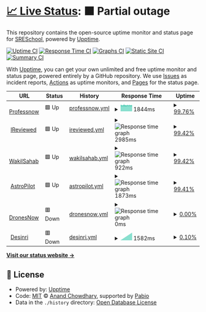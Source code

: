 # [📈 Live Status](https://SRESchool.github.io/AllProfessnow-monitor-upptime): <!--live status--> **🟧 Partial outage**

This repository contains the open-source uptime monitor and status page for [SRESchool](https://SRESchool.github.io/AllProfessnow-monitor-upptime), powered by [Upptime](https://github.com/upptime/upptime).

[![Uptime CI](https://github.com/SRESchool/AllProfessnow-monitor-upptime/workflows/Uptime%20CI/badge.svg)](https://github.com/SRESchool/AllProfessnow-monitor-upptime/actions?query=workflow%3A%22Uptime+CI%22)
[![Response Time CI](https://github.com/SRESchool/AllProfessnow-monitor-upptime/workflows/Response%20Time%20CI/badge.svg)](https://github.com/SRESchool/AllProfessnow-monitor-upptime/actions?query=workflow%3A%22Response+Time+CI%22)
[![Graphs CI](https://github.com/SRESchool/AllProfessnow-monitor-upptime/workflows/Graphs%20CI/badge.svg)](https://github.com/SRESchool/AllProfessnow-monitor-upptime/actions?query=workflow%3A%22Graphs+CI%22)
[![Static Site CI](https://github.com/SRESchool/AllProfessnow-monitor-upptime/workflows/Static%20Site%20CI/badge.svg)](https://github.com/SRESchool/AllProfessnow-monitor-upptime/actions?query=workflow%3A%22Static+Site+CI%22)
[![Summary CI](https://github.com/SRESchool/AllProfessnow-monitor-upptime/workflows/Summary%20CI/badge.svg)](https://github.com/SRESchool/AllProfessnow-monitor-upptime/actions?query=workflow%3A%22Summary+CI%22)

With [Upptime](https://upptime.js.org), you can get your own unlimited and free uptime monitor and status page, powered entirely by a GitHub repository. We use [Issues](https://github.com/SRESchool/AllProfessnow-monitor-upptime/issues) as incident reports, [Actions](https://github.com/SRESchool/AllProfessnow-monitor-upptime/actions) as uptime monitors, and [Pages](https://SRESchool.github.io/AllProfessnow-monitor-upptime) for the status page.

<!--start: status pages-->
<!-- This summary is generated by Upptime (https://github.com/upptime/upptime) -->
<!-- Do not edit this manually, your changes will be overwritten -->
<!-- prettier-ignore -->
| URL | Status | History | Response Time | Uptime |
| --- | ------ | ------- | ------------- | ------ |
| <img alt="" src="https://icons.duckduckgo.com/ip3/professnow.com.ico" height="13"> [Professnow](https://professnow.com) | 🟩 Up | [professnow.yml](https://github.com/SRESchool/AllProfessnow-monitor-upptime/commits/HEAD/history/professnow.yml) | <details><summary><img alt="Response time graph" src="./graphs/professnow/response-time-week.png" height="20"> 1844ms</summary><br><a href="https://SRESchool.github.io/AllProfessnow-monitor-upptime/history/professnow"><img alt="Response time 1844" src="https://img.shields.io/endpoint?url=https%3A%2F%2Fraw.githubusercontent.com%2FSRESchool%2FAllProfessnow-monitor-upptime%2FHEAD%2Fapi%2Fprofessnow%2Fresponse-time.json"></a><br><a href="https://SRESchool.github.io/AllProfessnow-monitor-upptime/history/professnow"><img alt="24-hour response time 1838" src="https://img.shields.io/endpoint?url=https%3A%2F%2Fraw.githubusercontent.com%2FSRESchool%2FAllProfessnow-monitor-upptime%2FHEAD%2Fapi%2Fprofessnow%2Fresponse-time-day.json"></a><br><a href="https://SRESchool.github.io/AllProfessnow-monitor-upptime/history/professnow"><img alt="7-day response time 1844" src="https://img.shields.io/endpoint?url=https%3A%2F%2Fraw.githubusercontent.com%2FSRESchool%2FAllProfessnow-monitor-upptime%2FHEAD%2Fapi%2Fprofessnow%2Fresponse-time-week.json"></a><br><a href="https://SRESchool.github.io/AllProfessnow-monitor-upptime/history/professnow"><img alt="30-day response time 1844" src="https://img.shields.io/endpoint?url=https%3A%2F%2Fraw.githubusercontent.com%2FSRESchool%2FAllProfessnow-monitor-upptime%2FHEAD%2Fapi%2Fprofessnow%2Fresponse-time-month.json"></a><br><a href="https://SRESchool.github.io/AllProfessnow-monitor-upptime/history/professnow"><img alt="1-year response time 1844" src="https://img.shields.io/endpoint?url=https%3A%2F%2Fraw.githubusercontent.com%2FSRESchool%2FAllProfessnow-monitor-upptime%2FHEAD%2Fapi%2Fprofessnow%2Fresponse-time-year.json"></a></details> | <details><summary><a href="https://SRESchool.github.io/AllProfessnow-monitor-upptime/history/professnow">99.76%</a></summary><a href="https://SRESchool.github.io/AllProfessnow-monitor-upptime/history/professnow"><img alt="All-time uptime 99.76%" src="https://img.shields.io/endpoint?url=https%3A%2F%2Fraw.githubusercontent.com%2FSRESchool%2FAllProfessnow-monitor-upptime%2FHEAD%2Fapi%2Fprofessnow%2Fuptime.json"></a><br><a href="https://SRESchool.github.io/AllProfessnow-monitor-upptime/history/professnow"><img alt="24-hour uptime 100.00%" src="https://img.shields.io/endpoint?url=https%3A%2F%2Fraw.githubusercontent.com%2FSRESchool%2FAllProfessnow-monitor-upptime%2FHEAD%2Fapi%2Fprofessnow%2Fuptime-day.json"></a><br><a href="https://SRESchool.github.io/AllProfessnow-monitor-upptime/history/professnow"><img alt="7-day uptime 99.76%" src="https://img.shields.io/endpoint?url=https%3A%2F%2Fraw.githubusercontent.com%2FSRESchool%2FAllProfessnow-monitor-upptime%2FHEAD%2Fapi%2Fprofessnow%2Fuptime-week.json"></a><br><a href="https://SRESchool.github.io/AllProfessnow-monitor-upptime/history/professnow"><img alt="30-day uptime 99.76%" src="https://img.shields.io/endpoint?url=https%3A%2F%2Fraw.githubusercontent.com%2FSRESchool%2FAllProfessnow-monitor-upptime%2FHEAD%2Fapi%2Fprofessnow%2Fuptime-month.json"></a><br><a href="https://SRESchool.github.io/AllProfessnow-monitor-upptime/history/professnow"><img alt="1-year uptime 99.76%" src="https://img.shields.io/endpoint?url=https%3A%2F%2Fraw.githubusercontent.com%2FSRESchool%2FAllProfessnow-monitor-upptime%2FHEAD%2Fapi%2Fprofessnow%2Fuptime-year.json"></a></details>
| <img alt="" src="https://icons.duckduckgo.com/ip3/ireviewed.in.ico" height="13"> [IReviewed](https://ireviewed.in) | 🟩 Up | [ireviewed.yml](https://github.com/SRESchool/AllProfessnow-monitor-upptime/commits/HEAD/history/ireviewed.yml) | <details><summary><img alt="Response time graph" src="./graphs/ireviewed/response-time-week.png" height="20"> 2985ms</summary><br><a href="https://SRESchool.github.io/AllProfessnow-monitor-upptime/history/ireviewed"><img alt="Response time 2985" src="https://img.shields.io/endpoint?url=https%3A%2F%2Fraw.githubusercontent.com%2FSRESchool%2FAllProfessnow-monitor-upptime%2FHEAD%2Fapi%2Fireviewed%2Fresponse-time.json"></a><br><a href="https://SRESchool.github.io/AllProfessnow-monitor-upptime/history/ireviewed"><img alt="24-hour response time 2999" src="https://img.shields.io/endpoint?url=https%3A%2F%2Fraw.githubusercontent.com%2FSRESchool%2FAllProfessnow-monitor-upptime%2FHEAD%2Fapi%2Fireviewed%2Fresponse-time-day.json"></a><br><a href="https://SRESchool.github.io/AllProfessnow-monitor-upptime/history/ireviewed"><img alt="7-day response time 2985" src="https://img.shields.io/endpoint?url=https%3A%2F%2Fraw.githubusercontent.com%2FSRESchool%2FAllProfessnow-monitor-upptime%2FHEAD%2Fapi%2Fireviewed%2Fresponse-time-week.json"></a><br><a href="https://SRESchool.github.io/AllProfessnow-monitor-upptime/history/ireviewed"><img alt="30-day response time 2985" src="https://img.shields.io/endpoint?url=https%3A%2F%2Fraw.githubusercontent.com%2FSRESchool%2FAllProfessnow-monitor-upptime%2FHEAD%2Fapi%2Fireviewed%2Fresponse-time-month.json"></a><br><a href="https://SRESchool.github.io/AllProfessnow-monitor-upptime/history/ireviewed"><img alt="1-year response time 2985" src="https://img.shields.io/endpoint?url=https%3A%2F%2Fraw.githubusercontent.com%2FSRESchool%2FAllProfessnow-monitor-upptime%2FHEAD%2Fapi%2Fireviewed%2Fresponse-time-year.json"></a></details> | <details><summary><a href="https://SRESchool.github.io/AllProfessnow-monitor-upptime/history/ireviewed">99.42%</a></summary><a href="https://SRESchool.github.io/AllProfessnow-monitor-upptime/history/ireviewed"><img alt="All-time uptime 99.42%" src="https://img.shields.io/endpoint?url=https%3A%2F%2Fraw.githubusercontent.com%2FSRESchool%2FAllProfessnow-monitor-upptime%2FHEAD%2Fapi%2Fireviewed%2Fuptime.json"></a><br><a href="https://SRESchool.github.io/AllProfessnow-monitor-upptime/history/ireviewed"><img alt="24-hour uptime 100.00%" src="https://img.shields.io/endpoint?url=https%3A%2F%2Fraw.githubusercontent.com%2FSRESchool%2FAllProfessnow-monitor-upptime%2FHEAD%2Fapi%2Fireviewed%2Fuptime-day.json"></a><br><a href="https://SRESchool.github.io/AllProfessnow-monitor-upptime/history/ireviewed"><img alt="7-day uptime 99.42%" src="https://img.shields.io/endpoint?url=https%3A%2F%2Fraw.githubusercontent.com%2FSRESchool%2FAllProfessnow-monitor-upptime%2FHEAD%2Fapi%2Fireviewed%2Fuptime-week.json"></a><br><a href="https://SRESchool.github.io/AllProfessnow-monitor-upptime/history/ireviewed"><img alt="30-day uptime 99.42%" src="https://img.shields.io/endpoint?url=https%3A%2F%2Fraw.githubusercontent.com%2FSRESchool%2FAllProfessnow-monitor-upptime%2FHEAD%2Fapi%2Fireviewed%2Fuptime-month.json"></a><br><a href="https://SRESchool.github.io/AllProfessnow-monitor-upptime/history/ireviewed"><img alt="1-year uptime 99.42%" src="https://img.shields.io/endpoint?url=https%3A%2F%2Fraw.githubusercontent.com%2FSRESchool%2FAllProfessnow-monitor-upptime%2FHEAD%2Fapi%2Fireviewed%2Fuptime-year.json"></a></details>
| <img alt="" src="https://icons.duckduckgo.com/ip3/wakilsahab.in.ico" height="13"> [WakilSahab](https://wakilsahab.in) | 🟩 Up | [wakilsahab.yml](https://github.com/SRESchool/AllProfessnow-monitor-upptime/commits/HEAD/history/wakilsahab.yml) | <details><summary><img alt="Response time graph" src="./graphs/wakilsahab/response-time-week.png" height="20"> 922ms</summary><br><a href="https://SRESchool.github.io/AllProfessnow-monitor-upptime/history/wakilsahab"><img alt="Response time 922" src="https://img.shields.io/endpoint?url=https%3A%2F%2Fraw.githubusercontent.com%2FSRESchool%2FAllProfessnow-monitor-upptime%2FHEAD%2Fapi%2Fwakilsahab%2Fresponse-time.json"></a><br><a href="https://SRESchool.github.io/AllProfessnow-monitor-upptime/history/wakilsahab"><img alt="24-hour response time 955" src="https://img.shields.io/endpoint?url=https%3A%2F%2Fraw.githubusercontent.com%2FSRESchool%2FAllProfessnow-monitor-upptime%2FHEAD%2Fapi%2Fwakilsahab%2Fresponse-time-day.json"></a><br><a href="https://SRESchool.github.io/AllProfessnow-monitor-upptime/history/wakilsahab"><img alt="7-day response time 922" src="https://img.shields.io/endpoint?url=https%3A%2F%2Fraw.githubusercontent.com%2FSRESchool%2FAllProfessnow-monitor-upptime%2FHEAD%2Fapi%2Fwakilsahab%2Fresponse-time-week.json"></a><br><a href="https://SRESchool.github.io/AllProfessnow-monitor-upptime/history/wakilsahab"><img alt="30-day response time 922" src="https://img.shields.io/endpoint?url=https%3A%2F%2Fraw.githubusercontent.com%2FSRESchool%2FAllProfessnow-monitor-upptime%2FHEAD%2Fapi%2Fwakilsahab%2Fresponse-time-month.json"></a><br><a href="https://SRESchool.github.io/AllProfessnow-monitor-upptime/history/wakilsahab"><img alt="1-year response time 922" src="https://img.shields.io/endpoint?url=https%3A%2F%2Fraw.githubusercontent.com%2FSRESchool%2FAllProfessnow-monitor-upptime%2FHEAD%2Fapi%2Fwakilsahab%2Fresponse-time-year.json"></a></details> | <details><summary><a href="https://SRESchool.github.io/AllProfessnow-monitor-upptime/history/wakilsahab">99.42%</a></summary><a href="https://SRESchool.github.io/AllProfessnow-monitor-upptime/history/wakilsahab"><img alt="All-time uptime 99.42%" src="https://img.shields.io/endpoint?url=https%3A%2F%2Fraw.githubusercontent.com%2FSRESchool%2FAllProfessnow-monitor-upptime%2FHEAD%2Fapi%2Fwakilsahab%2Fuptime.json"></a><br><a href="https://SRESchool.github.io/AllProfessnow-monitor-upptime/history/wakilsahab"><img alt="24-hour uptime 100.00%" src="https://img.shields.io/endpoint?url=https%3A%2F%2Fraw.githubusercontent.com%2FSRESchool%2FAllProfessnow-monitor-upptime%2FHEAD%2Fapi%2Fwakilsahab%2Fuptime-day.json"></a><br><a href="https://SRESchool.github.io/AllProfessnow-monitor-upptime/history/wakilsahab"><img alt="7-day uptime 99.42%" src="https://img.shields.io/endpoint?url=https%3A%2F%2Fraw.githubusercontent.com%2FSRESchool%2FAllProfessnow-monitor-upptime%2FHEAD%2Fapi%2Fwakilsahab%2Fuptime-week.json"></a><br><a href="https://SRESchool.github.io/AllProfessnow-monitor-upptime/history/wakilsahab"><img alt="30-day uptime 99.42%" src="https://img.shields.io/endpoint?url=https%3A%2F%2Fraw.githubusercontent.com%2FSRESchool%2FAllProfessnow-monitor-upptime%2FHEAD%2Fapi%2Fwakilsahab%2Fuptime-month.json"></a><br><a href="https://SRESchool.github.io/AllProfessnow-monitor-upptime/history/wakilsahab"><img alt="1-year uptime 99.42%" src="https://img.shields.io/endpoint?url=https%3A%2F%2Fraw.githubusercontent.com%2FSRESchool%2FAllProfessnow-monitor-upptime%2FHEAD%2Fapi%2Fwakilsahab%2Fuptime-year.json"></a></details>
| <img alt="" src="https://icons.duckduckgo.com/ip3/astropilot.co.ico" height="13"> [AstroPilot](https://astropilot.co) | 🟩 Up | [astropilot.yml](https://github.com/SRESchool/AllProfessnow-monitor-upptime/commits/HEAD/history/astropilot.yml) | <details><summary><img alt="Response time graph" src="./graphs/astropilot/response-time-week.png" height="20"> 1873ms</summary><br><a href="https://SRESchool.github.io/AllProfessnow-monitor-upptime/history/astropilot"><img alt="Response time 1873" src="https://img.shields.io/endpoint?url=https%3A%2F%2Fraw.githubusercontent.com%2FSRESchool%2FAllProfessnow-monitor-upptime%2FHEAD%2Fapi%2Fastropilot%2Fresponse-time.json"></a><br><a href="https://SRESchool.github.io/AllProfessnow-monitor-upptime/history/astropilot"><img alt="24-hour response time 1807" src="https://img.shields.io/endpoint?url=https%3A%2F%2Fraw.githubusercontent.com%2FSRESchool%2FAllProfessnow-monitor-upptime%2FHEAD%2Fapi%2Fastropilot%2Fresponse-time-day.json"></a><br><a href="https://SRESchool.github.io/AllProfessnow-monitor-upptime/history/astropilot"><img alt="7-day response time 1873" src="https://img.shields.io/endpoint?url=https%3A%2F%2Fraw.githubusercontent.com%2FSRESchool%2FAllProfessnow-monitor-upptime%2FHEAD%2Fapi%2Fastropilot%2Fresponse-time-week.json"></a><br><a href="https://SRESchool.github.io/AllProfessnow-monitor-upptime/history/astropilot"><img alt="30-day response time 1873" src="https://img.shields.io/endpoint?url=https%3A%2F%2Fraw.githubusercontent.com%2FSRESchool%2FAllProfessnow-monitor-upptime%2FHEAD%2Fapi%2Fastropilot%2Fresponse-time-month.json"></a><br><a href="https://SRESchool.github.io/AllProfessnow-monitor-upptime/history/astropilot"><img alt="1-year response time 1873" src="https://img.shields.io/endpoint?url=https%3A%2F%2Fraw.githubusercontent.com%2FSRESchool%2FAllProfessnow-monitor-upptime%2FHEAD%2Fapi%2Fastropilot%2Fresponse-time-year.json"></a></details> | <details><summary><a href="https://SRESchool.github.io/AllProfessnow-monitor-upptime/history/astropilot">99.41%</a></summary><a href="https://SRESchool.github.io/AllProfessnow-monitor-upptime/history/astropilot"><img alt="All-time uptime 99.41%" src="https://img.shields.io/endpoint?url=https%3A%2F%2Fraw.githubusercontent.com%2FSRESchool%2FAllProfessnow-monitor-upptime%2FHEAD%2Fapi%2Fastropilot%2Fuptime.json"></a><br><a href="https://SRESchool.github.io/AllProfessnow-monitor-upptime/history/astropilot"><img alt="24-hour uptime 100.00%" src="https://img.shields.io/endpoint?url=https%3A%2F%2Fraw.githubusercontent.com%2FSRESchool%2FAllProfessnow-monitor-upptime%2FHEAD%2Fapi%2Fastropilot%2Fuptime-day.json"></a><br><a href="https://SRESchool.github.io/AllProfessnow-monitor-upptime/history/astropilot"><img alt="7-day uptime 99.41%" src="https://img.shields.io/endpoint?url=https%3A%2F%2Fraw.githubusercontent.com%2FSRESchool%2FAllProfessnow-monitor-upptime%2FHEAD%2Fapi%2Fastropilot%2Fuptime-week.json"></a><br><a href="https://SRESchool.github.io/AllProfessnow-monitor-upptime/history/astropilot"><img alt="30-day uptime 99.41%" src="https://img.shields.io/endpoint?url=https%3A%2F%2Fraw.githubusercontent.com%2FSRESchool%2FAllProfessnow-monitor-upptime%2FHEAD%2Fapi%2Fastropilot%2Fuptime-month.json"></a><br><a href="https://SRESchool.github.io/AllProfessnow-monitor-upptime/history/astropilot"><img alt="1-year uptime 99.41%" src="https://img.shields.io/endpoint?url=https%3A%2F%2Fraw.githubusercontent.com%2FSRESchool%2FAllProfessnow-monitor-upptime%2FHEAD%2Fapi%2Fastropilot%2Fuptime-year.json"></a></details>
| <img alt="" src="https://icons.duckduckgo.com/ip3/dronesnow.in.ico" height="13"> [DronesNow](https://dronesnow.in) | 🟥 Down | [dronesnow.yml](https://github.com/SRESchool/AllProfessnow-monitor-upptime/commits/HEAD/history/dronesnow.yml) | <details><summary><img alt="Response time graph" src="./graphs/dronesnow/response-time-week.png" height="20"> 0ms</summary><br><a href="https://SRESchool.github.io/AllProfessnow-monitor-upptime/history/dronesnow"><img alt="Response time 0" src="https://img.shields.io/endpoint?url=https%3A%2F%2Fraw.githubusercontent.com%2FSRESchool%2FAllProfessnow-monitor-upptime%2FHEAD%2Fapi%2Fdronesnow%2Fresponse-time.json"></a><br><a href="https://SRESchool.github.io/AllProfessnow-monitor-upptime/history/dronesnow"><img alt="24-hour response time 0" src="https://img.shields.io/endpoint?url=https%3A%2F%2Fraw.githubusercontent.com%2FSRESchool%2FAllProfessnow-monitor-upptime%2FHEAD%2Fapi%2Fdronesnow%2Fresponse-time-day.json"></a><br><a href="https://SRESchool.github.io/AllProfessnow-monitor-upptime/history/dronesnow"><img alt="7-day response time 0" src="https://img.shields.io/endpoint?url=https%3A%2F%2Fraw.githubusercontent.com%2FSRESchool%2FAllProfessnow-monitor-upptime%2FHEAD%2Fapi%2Fdronesnow%2Fresponse-time-week.json"></a><br><a href="https://SRESchool.github.io/AllProfessnow-monitor-upptime/history/dronesnow"><img alt="30-day response time 0" src="https://img.shields.io/endpoint?url=https%3A%2F%2Fraw.githubusercontent.com%2FSRESchool%2FAllProfessnow-monitor-upptime%2FHEAD%2Fapi%2Fdronesnow%2Fresponse-time-month.json"></a><br><a href="https://SRESchool.github.io/AllProfessnow-monitor-upptime/history/dronesnow"><img alt="1-year response time 0" src="https://img.shields.io/endpoint?url=https%3A%2F%2Fraw.githubusercontent.com%2FSRESchool%2FAllProfessnow-monitor-upptime%2FHEAD%2Fapi%2Fdronesnow%2Fresponse-time-year.json"></a></details> | <details><summary><a href="https://SRESchool.github.io/AllProfessnow-monitor-upptime/history/dronesnow">0.00%</a></summary><a href="https://SRESchool.github.io/AllProfessnow-monitor-upptime/history/dronesnow"><img alt="All-time uptime 0.00%" src="https://img.shields.io/endpoint?url=https%3A%2F%2Fraw.githubusercontent.com%2FSRESchool%2FAllProfessnow-monitor-upptime%2FHEAD%2Fapi%2Fdronesnow%2Fuptime.json"></a><br><a href="https://SRESchool.github.io/AllProfessnow-monitor-upptime/history/dronesnow"><img alt="24-hour uptime 0.00%" src="https://img.shields.io/endpoint?url=https%3A%2F%2Fraw.githubusercontent.com%2FSRESchool%2FAllProfessnow-monitor-upptime%2FHEAD%2Fapi%2Fdronesnow%2Fuptime-day.json"></a><br><a href="https://SRESchool.github.io/AllProfessnow-monitor-upptime/history/dronesnow"><img alt="7-day uptime 0.00%" src="https://img.shields.io/endpoint?url=https%3A%2F%2Fraw.githubusercontent.com%2FSRESchool%2FAllProfessnow-monitor-upptime%2FHEAD%2Fapi%2Fdronesnow%2Fuptime-week.json"></a><br><a href="https://SRESchool.github.io/AllProfessnow-monitor-upptime/history/dronesnow"><img alt="30-day uptime 0.00%" src="https://img.shields.io/endpoint?url=https%3A%2F%2Fraw.githubusercontent.com%2FSRESchool%2FAllProfessnow-monitor-upptime%2FHEAD%2Fapi%2Fdronesnow%2Fuptime-month.json"></a><br><a href="https://SRESchool.github.io/AllProfessnow-monitor-upptime/history/dronesnow"><img alt="1-year uptime 0.00%" src="https://img.shields.io/endpoint?url=https%3A%2F%2Fraw.githubusercontent.com%2FSRESchool%2FAllProfessnow-monitor-upptime%2FHEAD%2Fapi%2Fdronesnow%2Fuptime-year.json"></a></details>
| <img alt="" src="https://icons.duckduckgo.com/ip3/desinri.com.ico" height="13"> [Desinri](https://desinri.com) | 🟥 Down | [desinri.yml](https://github.com/SRESchool/AllProfessnow-monitor-upptime/commits/HEAD/history/desinri.yml) | <details><summary><img alt="Response time graph" src="./graphs/desinri/response-time-week.png" height="20"> 1582ms</summary><br><a href="https://SRESchool.github.io/AllProfessnow-monitor-upptime/history/desinri"><img alt="Response time 1582" src="https://img.shields.io/endpoint?url=https%3A%2F%2Fraw.githubusercontent.com%2FSRESchool%2FAllProfessnow-monitor-upptime%2FHEAD%2Fapi%2Fdesinri%2Fresponse-time.json"></a><br><a href="https://SRESchool.github.io/AllProfessnow-monitor-upptime/history/desinri"><img alt="24-hour response time 0" src="https://img.shields.io/endpoint?url=https%3A%2F%2Fraw.githubusercontent.com%2FSRESchool%2FAllProfessnow-monitor-upptime%2FHEAD%2Fapi%2Fdesinri%2Fresponse-time-day.json"></a><br><a href="https://SRESchool.github.io/AllProfessnow-monitor-upptime/history/desinri"><img alt="7-day response time 1582" src="https://img.shields.io/endpoint?url=https%3A%2F%2Fraw.githubusercontent.com%2FSRESchool%2FAllProfessnow-monitor-upptime%2FHEAD%2Fapi%2Fdesinri%2Fresponse-time-week.json"></a><br><a href="https://SRESchool.github.io/AllProfessnow-monitor-upptime/history/desinri"><img alt="30-day response time 1582" src="https://img.shields.io/endpoint?url=https%3A%2F%2Fraw.githubusercontent.com%2FSRESchool%2FAllProfessnow-monitor-upptime%2FHEAD%2Fapi%2Fdesinri%2Fresponse-time-month.json"></a><br><a href="https://SRESchool.github.io/AllProfessnow-monitor-upptime/history/desinri"><img alt="1-year response time 1582" src="https://img.shields.io/endpoint?url=https%3A%2F%2Fraw.githubusercontent.com%2FSRESchool%2FAllProfessnow-monitor-upptime%2FHEAD%2Fapi%2Fdesinri%2Fresponse-time-year.json"></a></details> | <details><summary><a href="https://SRESchool.github.io/AllProfessnow-monitor-upptime/history/desinri">0.10%</a></summary><a href="https://SRESchool.github.io/AllProfessnow-monitor-upptime/history/desinri"><img alt="All-time uptime 0.10%" src="https://img.shields.io/endpoint?url=https%3A%2F%2Fraw.githubusercontent.com%2FSRESchool%2FAllProfessnow-monitor-upptime%2FHEAD%2Fapi%2Fdesinri%2Fuptime.json"></a><br><a href="https://SRESchool.github.io/AllProfessnow-monitor-upptime/history/desinri"><img alt="24-hour uptime 0.00%" src="https://img.shields.io/endpoint?url=https%3A%2F%2Fraw.githubusercontent.com%2FSRESchool%2FAllProfessnow-monitor-upptime%2FHEAD%2Fapi%2Fdesinri%2Fuptime-day.json"></a><br><a href="https://SRESchool.github.io/AllProfessnow-monitor-upptime/history/desinri"><img alt="7-day uptime 0.10%" src="https://img.shields.io/endpoint?url=https%3A%2F%2Fraw.githubusercontent.com%2FSRESchool%2FAllProfessnow-monitor-upptime%2FHEAD%2Fapi%2Fdesinri%2Fuptime-week.json"></a><br><a href="https://SRESchool.github.io/AllProfessnow-monitor-upptime/history/desinri"><img alt="30-day uptime 0.10%" src="https://img.shields.io/endpoint?url=https%3A%2F%2Fraw.githubusercontent.com%2FSRESchool%2FAllProfessnow-monitor-upptime%2FHEAD%2Fapi%2Fdesinri%2Fuptime-month.json"></a><br><a href="https://SRESchool.github.io/AllProfessnow-monitor-upptime/history/desinri"><img alt="1-year uptime 0.10%" src="https://img.shields.io/endpoint?url=https%3A%2F%2Fraw.githubusercontent.com%2FSRESchool%2FAllProfessnow-monitor-upptime%2FHEAD%2Fapi%2Fdesinri%2Fuptime-year.json"></a></details>

<!--end: status pages-->

[**Visit our status website →**](https://SRESchool.github.io/AllProfessnow-monitor-upptime)

## 📄 License

- Powered by: [Upptime](https://github.com/upptime/upptime)
- Code: [MIT](./LICENSE) © [Anand Chowdhary](https://anandchowdhary.com), supported by [Pabio](https://pabio.com)
- Data in the `./history` directory: [Open Database License](https://opendatacommons.org/licenses/odbl/1-0/)
